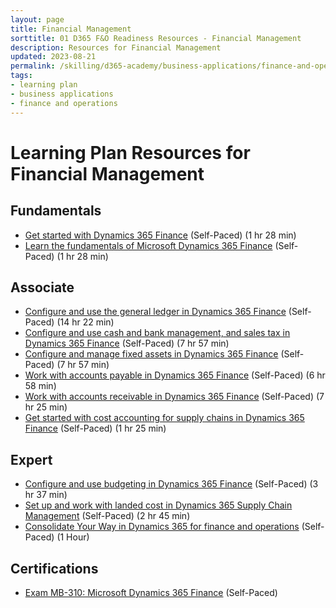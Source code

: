 ```yaml
---
layout: page
title: Financial Management
sorttitle: 01 D365 F&O Readiness Resources - Financial Management
description: Resources for Financial Management
updated: 2023-08-21
permalink: /skilling/d365-academy/business-applications/finance-and-operations/financial-management
tags:
- learning plan
- business applications
- finance and operations
---
```


# Learning Plan Resources for Financial Management

## Fundamentals

* [Get started with Dynamics 365 Finance](https://docs.microsoft.com/en-us/learn/modules/get-started-financial-management-dyn365-finance/) (Self-Paced) (1 hr 28 min)
* [Learn the fundamentals of Microsoft Dynamics 365 Finance](https://docs.microsoft.com/en-us/learn/modules/get-started-financial-management-dyn365-finance/) (Self-Paced) (1 hr 28 min)

## Associate

* [Configure and use the general ledger in Dynamics 365 Finance](https://docs.microsoft.com/en-us/learn/paths/configure-use-general-ledger-dyn365-finance/) (Self-Paced) (14 hr 22 min)
* [Configure and use cash and bank management, and sales tax in Dynamics 365 Finance](https://docs.microsoft.com/en-us/learn/paths/configure-use-cash-bank-management-tax-dyn365-finance/) (Self-Paced) (7 hr 57 min)
* [Configure and manage fixed assets in Dynamics 365 Finance](https://docs.microsoft.com/en-us/learn/paths/configure-manage-fixed-assets-dyn365-finance/) (Self-Paced) (7 hr 57 min)
* [Work with accounts payable in Dynamics 365 Finance](https://docs.microsoft.com/en-us/learn/paths/work-accounts-payable-dyn365-finance/) (Self-Paced) (6 hr 58 min)
* [Work with accounts receivable in Dynamics 365 Finance](https://docs.microsoft.com/en-us/learn/paths/work-accounts-receivable-dyn365-finance/) (Self-Paced) (7 hr 25 min)
* [Get started with cost accounting for supply chains in Dynamics 365 Finance](https://docs.microsoft.com/en-us/learn/paths/get-started-cost-accounting-supply-chains-dyn365-finance/) (Self-Paced) (1 hr 25 min)

## Expert

* [Configure and use budgeting in Dynamics 365 Finance](https://docs.microsoft.com/en-us/learn/paths/configure-use-budgeting-dyn365-finance/) (Self-Paced) (3 hr 37 min)
* [Set up and work with landed cost in Dynamics 365 Supply Chain Management](https://learn.microsoft.com/en-us/training/paths/setup-work-landed-cost-dyn365-supply-chain-mgmt/) (Self-Paced) (2 hr 45 min)
* [Consolidate Your Way in Dynamics 365 for finance and operations](https://www.youtube.com/watch?v=eqU3CJR25PY) (Self-Paced) (1 Hour)

## Certifications

* [Exam MB-310: Microsoft Dynamics 365 Finance](https://docs.microsoft.com/en-us/learn/certifications/exams/mb-310?wt.mc_id=learningredirect_certs-web-wwl) (Self-Paced)